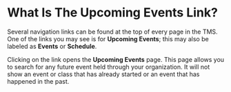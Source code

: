 # What Is The Upcoming Events Link?

Several navigation links can be found at the top of every page in the TMS. One of the links you may see is for **Upcoming Events**; this may also be labeled as **Events** or **Schedule**.

Clicking on the link opens the **Upcoming Events** page. This page allows you to search for any future event held through your organization. It will not show an event or class that has already started or an event that has happened in the past.


